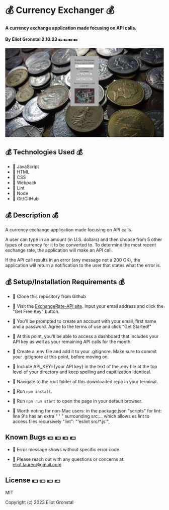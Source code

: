 # 💰 Currency Exchanger 💰

#### A currency exchange application made focusing on API calls.

#### By Eliot Gronstal 2.10.23 💵 💴 💶 💷

![Currency Exchange](CurrencyExchange.png)

## 💰 Technologies Used 💰

* 💸 JavaScript
* 💸 HTML
* 💸 CSS
* 💸 Webpack
* 💸 Lint
* 💸 Node
* 💸 Git/GitHub


## 💰 Description 💰

A currency exchange application made focusing on API calls. 

A user can type in an amount (in U.S. dollars) and then choose from 5 other types of currency for it to be converted to. To determine the most recent exchange rate, the application will make an API call.

If the API call results in an error (any message not a 200 OK), the application will return a notification to the user that states what the error is.


## 💰 Setup/Installation Requirements 💰 

* 💸 Clone this repository from Github
* 💸 Visit the [ExchangeRate-API site](https://www.exchangerate-api.com/). Input your email address and click the "Get Free Key" button.
* 💸 You'll be prompted to create an account with your email, first name and a password. Agree to the terms of use and click "Get Started!"
* 💸 At this point, you'll be able to access a dashboard that includes your API key as well as your remaining API calls for the month.
* 💸 Create a .env file and add it to your .gitignore. Make sure to commit your .gitignore at this point, before moving on.
* 💸 Include API_KEY={your API key} in the text of the .env file at the top level of your directory and keep spelling and capitlization identical.
* 💸 Navigate to the root folder of this downloaded repo in your terminal.
* 💸 Run `npm install`.
* 💸 Run `npm run start` to open the page in your default browser.

* 💸 Worth noting for non-Mac users: in the package.json "scripts" for lint: line 9's has an extra " ' " surrounding src:... which allows es lint to access files recursively  "lint": "'eslint src/*.js'",

## Known Bugs 💵 💴 💶 💷

* 💸 Error message shows without specific error code.

* 💸 Please reach out with any questions or concerns at: [eliot.lauren@gmail.com](eliot.lauren@gmail.com)

## License 💵 💴 💶 💷

MIT

Copyright (c) 2023 Eliot Gronstal